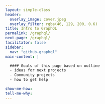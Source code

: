 ```yaml
---
layout: simple-class
header:
  overlay_image: cover.jpeg
  overlay_filter: rgba(46, 129, 200, 0.6)
title: Intro to GraphQL
permalink: /graphql/
next-page: /graphql/
facilitator: false
sidebar:
  nav: "github-graphql"
main-content: |

  #### Goals of this page based on outline
  - ideas for next projects
  - Community projects
  - how to get help

show-me-how:
tell-me-why:
---
```

